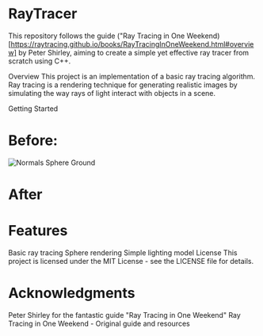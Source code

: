 # RayTracer
This repository follows the guide ("Ray Tracing in One Weekend)[https://raytracing.github.io/books/RayTracingInOneWeekend.html#overview] by Peter Shirley, aiming to create a simple yet effective ray tracer from scratch using C++.

Overview
This project is an implementation of a basic ray tracing algorithm. Ray tracing is a rendering technique for generating realistic images by simulating the way rays of light interact with objects in a scene.

Getting Started
# Before:
![Normals Sphere Ground](https://raytracing.github.io/images/img-1.05-normals-sphere-ground.png)

# After

# Features
Basic ray tracing
Sphere rendering
Simple lighting model
License
This project is licensed under the MIT License - see the LICENSE file for details.

# Acknowledgments
Peter Shirley for the fantastic guide "Ray Tracing in One Weekend"
Ray Tracing in One Weekend - Original guide and resources
